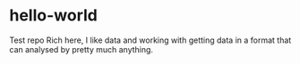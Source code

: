 # hello-world
Test repo
Rich here, I like data and working with getting data in a format that can analysed by pretty much anything.
